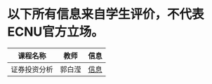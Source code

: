 # 以下所有信息来自学生评价，不代表ECNU官方立场。


| 课程名称| 教师 | 信息 |
|--------|-----|------|
| 证券投资分析 | 郭白滢 | [信息](/Course/zqtzfx.html) |
